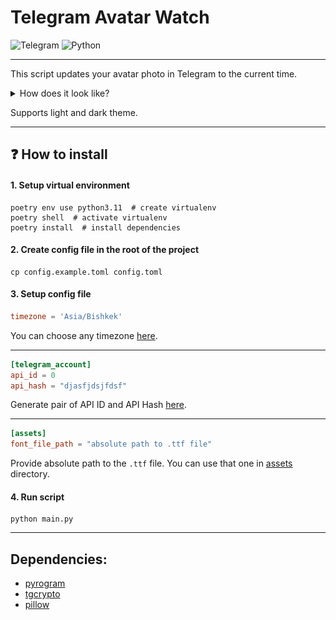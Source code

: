 # Telegram Avatar Watch

![Telegram](https://img.shields.io/badge/Telegram-2CA5E0?style=for-the-badge&logo=telegram&logoColor=white)
![Python](https://img.shields.io/badge/python-3670A0?style=for-the-badge&logo=python&logoColor=ffdd54)

---

This script updates your avatar photo in Telegram to the current time.

<details>
<summary>How does it look like?</summary>
<img src="./assets/example.gif" />
</details>

Supports light and dark theme.

---

## ❓ How to install

#### 1. Setup virtual environment

```shell
poetry env use python3.11  # create virtualenv
poetry shell  # activate virtualenv
poetry install  # install dependencies
```

#### 2. Create config file in the root of the project

```shell
cp config.example.toml config.toml
```

#### 3. Setup config file

```toml
timezone = 'Asia/Bishkek'
```

You can choose any timezone [here](https://en.wikipedia.org/wiki/List_of_tz_database_time_zones).

---

```toml
[telegram_account]
api_id = 0
api_hash = "djasfjdsjfdsf"
```

Generate pair of API ID and API Hash [here](https://my.telegram.org/auth).

---

```toml
[assets]
font_file_path = "absolute path to .ttf file"
```

Provide absolute path to the `.ttf` file. You can use that one in [assets](./assets) directory.

#### 4. Run script

```shell
python main.py
```

--- 

## Dependencies:

- [pyrogram](https://docs.pyrogram.org)
- [tgcrypto](https://pypi.org/project/TgCrypto/)
- [pillow](https://pillow.readthedocs.io/en/stable/)
